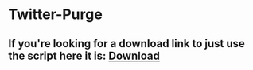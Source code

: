 # Twitter-Purge

## If you're looking for a download link to just use the script here it is: [Download](https://deepbag.github.io/Twitter-Purge/purge.exe)

